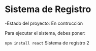 <h1>Sistema de Registro</h1>

-Estado del proyecto: En contrucción

Para ejecutar el sistema, debes poner:

``` npm install react ```
 Sistema de registro 2
